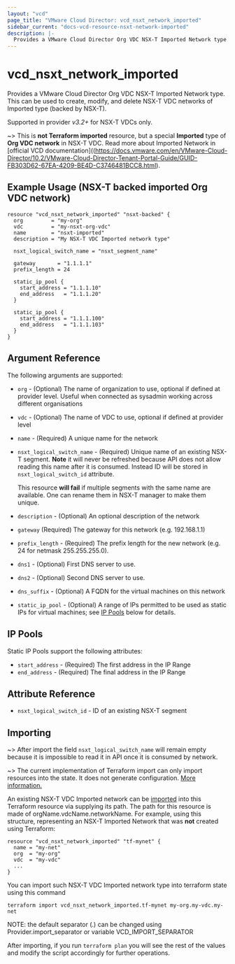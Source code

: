 ```yaml
---
layout: "vcd"
page_title: "VMware Cloud Director: vcd_nsxt_network_imported"
sidebar_current: "docs-vcd-resource-nsxt-network-imported"
description: |-
  Provides a VMware Cloud Director Org VDC NSX-T Imported Network type. This can be used to create, modify, and delete NSX-T VDC networks of Imported type (backed by NSX-T).
---
```


# vcd\_nsxt\_network\_imported

Provides a VMware Cloud Director Org VDC NSX-T Imported Network type. This can be used to create, modify, and delete NSX-T VDC networks of Imported type (backed by NSX-T).

Supported in provider *v3.2+* for NSX-T VDCs only.

~> This is **not Terraform imported** resource, but a special **Imported** type of **Org VDC network** in NSX-T VDC. Read more about Imported Network in [official VCD documentation]((https://docs.vmware.com/en/VMware-Cloud-Director/10.2/VMware-Cloud-Director-Tenant-Portal-Guide/GUID-FB303D62-67EA-4209-BE4D-C3746481BCC8.html).

## Example Usage (NSX-T backed imported Org VDC network)

```hcl
resource "vcd_nsxt_network_imported" "nsxt-backed" {
  org         = "my-org"
  vdc         = "my-nsxt-org-vdc"
  name        = "nsxt-imported"
  description = "My NSX-T VDC Imported network type"

  nsxt_logical_switch_name = "nsxt_segment_name"

  gateway       = "1.1.1.1"
  prefix_length = 24

  static_ip_pool {
    start_address = "1.1.1.10"
    end_address   = "1.1.1.20"
  }

  static_ip_pool {
    start_address = "1.1.1.100"
    end_address   = "1.1.1.103"
  }
}
```


## Argument Reference

The following arguments are supported:

* `org` - (Optional) The name of organization to use, optional if defined at provider level. Useful when
  connected as sysadmin working across different organisations
* `vdc` - (Optional) The name of VDC to use, optional if defined at provider level
* `name` - (Required) A unique name for the network
* `nsxt_logical_switch_name` - (Required) Unique name of an existing NSX-T segment. 
  **Note** it will never be refreshed because API does not allow reading this name after it is
  consumed. Instead ID will be stored in `nsxt_logical_switch_id` attribute.
  
  This resource **will fail** if multiple segments with the same name are available. One can rename 
  them in NSX-T manager to make them unique.
* `description` - (Optional) An optional description of the network
* `gateway` (Required) The gateway for this network (e.g. 192.168.1.1)
* `prefix_length` - (Required) The prefix length for the new network (e.g. 24 for netmask 255.255.255.0).
* `dns1` - (Optional) First DNS server to use.
* `dns2` - (Optional) Second DNS server to use.
* `dns_suffix` - (Optional) A FQDN for the virtual machines on this network
* `static_ip_pool` - (Optional) A range of IPs permitted to be used as static IPs for
  virtual machines; see [IP Pools](#ip-pools) below for details.

<a id="ip-pools"></a>
## IP Pools

Static IP Pools  support the following attributes:

* `start_address` - (Required) The first address in the IP Range
* `end_address` - (Required) The final address in the IP Range

## Attribute Reference
* `nsxt_logical_switch_id` - ID of an existing NSX-T segment

## Importing

~> After import the field `nsxt_logical_switch_name` will remain empty because it is
impossible to read it in API once it is consumed by network.

~> The current implementation of Terraform import can only import resources into the state. It does not generate
configuration. [More information.][docs-import]



An existing NSX-T VDC Imported network can be [imported][docs-import] into this Terraform resource via supplying its path.
The path for this resource is made of orgName.vdcName.networkName.
For example, using this structure, representing an NSX-T Imported Network that was **not** created using Terraform:

```hcl
resource "vcd_nsxt_network_imported" "tf-mynet" {
  name = "my-net"
  org  = "my-org"
  vdc  = "my-vdc"
  ...
}
```

You can import such NSX-T VDC Imported network type into terraform state using this command

```
terraform import vcd_nsxt_network_imported.tf-mynet my-org.my-vdc.my-net
```

NOTE: the default separator (.) can be changed using Provider.import_separator or variable VCD_IMPORT_SEPARATOR

[docs-import]:https://www.terraform.io/docs/import/

After importing, if you run `terraform plan` you will see the rest of the values and modify the script accordingly for
further operations.

